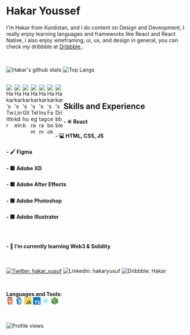 # Hakar Youssef
I'm Hakar from Kurdistan, and i do content on Design and Deveopment, I really enjoy learning languages and frameworks like React and React Native, i also enjoy wireframing, ui, ux, and design in general, you can check my dribbble at [ Dribbble ](https://dribbble.com/Hakar)  . 

<br/>

![Hakar's github stats](https://github-readme-stats.vercel.app/api?username=HakarYoussef-eon&theme=tokyonight&show_icons=true&hide=["issues"])
![Top Langs](https://github-readme-stats.vercel.app/api/top-langs/?username=HakarYoussef-eon&theme=tokyonight&layout=compact)

<br/>

<a href="https://twitter.com/hakar_yusuf">
<img align="left" alt="Hakar's Twitter" width="22px" src="https://cdn.jsdelivr.net/npm/simple-icons@v3/icons/twitter.svg" />
</a>
<a href="https://linkedin.com/in/hakaryusuf">
  <img align="left" alt="Hakar's Linkdein" width="22px" src="https://cdn.jsdelivr.net/npm/simple-icons@v3/icons/linkedin.svg" />
</a>
<a href="https://github.com/HakarYoussef">
  <img align="left" alt="Hakar's Github" width="22px" src="https://cdn.jsdelivr.net/npm/simple-icons@v3/icons/github.svg" />
</a>
<a href="https://t.me/Hari_wall">
  <img align="left" alt="Hakar's Telegram" width="22px" src="https://cdn.jsdelivr.net/npm/simple-icons@v3/icons/telegram.svg" />
</a>
<a href="https://instagram.com/hakar_yousef/">
  <img align="left" alt="Hakar's Instagram" width="22px" src="https://cdn.jsdelivr.net/npm/simple-icons@v3/icons/instagram.svg" />
</a>
<a href="https://www.facebook.com/HakarYoussef/">
  <img align="left" alt="Hakar's Facebook" width="22px" src="https://cdn.jsdelivr.net/npm/simple-icons@v3/icons/facebook.svg" />
</a>

<a href="https://www.dribbble.com/Hakar/">
  <img align="left" alt="Hakar's Dribbble" width="22px" src="https://cdn.jsdelivr.net/npm/simple-icons@v3/icons/dribbble.svg" />
</a>

<br/>

## Skills and Experience
#### - ⚛️ React
#### - 💻 HTML, CSS, JS
#### - 🖌️ Figma 
#### - 🟥 Adobe XD
#### - 🟪 Adobe After Effects
#### - 🟦 Adobe Photoshop
#### - 🟧 Adobe Illustrator

<br/>

#### - 🌱 I’m currently learning Web3 & Solidity 

<br/>

[![Twitter: hakar_yusuf](https://img.shields.io/twitter/follow/hakar_yusuf?style=social)](https://twitter.com/hakar_yusuf)
![Linkedin: hakaryusuf](https://img.shields.io/badge/-hakaryusuf-blue?style=flat-square&logo=Linkedin&logoColor=white&link=https://www.linkedin.com/in/hakaryusuf/)
![Dribbble: Hakar](https://img.shields.io/badge/-Hakar-pink?style=flat-square&logo=Dribbble&logoColor=white&link=https://www.dribbble.com/Hakar/)

<br/>

**Languages and Tools:**  
<code><img height="20" src="https://raw.githubusercontent.com/github/explore/80688e429a7d4ef2fca1e82350fe8e3517d3494d/topics/html/html.png"></code>
<code><img height="20" src="https://raw.githubusercontent.com/github/explore/80688e429a7d4ef2fca1e82350fe8e3517d3494d/topics/css/css.png"></code>
<code><img height="20" src="https://raw.githubusercontent.com/github/explore/80688e429a7d4ef2fca1e82350fe8e3517d3494d/topics/javascript/javascript.png"></code>
<code><img height="20" src="https://raw.githubusercontent.com/github/explore/80688e429a7d4ef2fca1e82350fe8e3517d3494d/topics/typescript/typescript.png"></code>
<code><img height="20" src="https://raw.githubusercontent.com/github/explore/80688e429a7d4ef2fca1e82350fe8e3517d3494d/topics/react/react.png"></code>
<code><img height="20" src="https://raw.githubusercontent.com/github/explore/80688e429a7d4ef2fca1e82350fe8e3517d3494d/topics/nodejs/nodejs.png"></code>

<br/>

![Profile views](https://gpvc.arturio.dev/HakarYoussef) 



